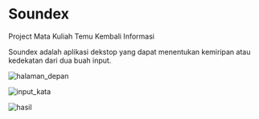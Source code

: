 # Soundex
Project Mata Kuliah Temu Kembali Informasi

Soundex adalah aplikasi dekstop yang dapat menentukan kemiripan atau kedekatan dari dua buah input.

![halaman_depan](https://user-images.githubusercontent.com/79566120/154078117-47087771-d401-4c06-a14a-d05cda82ee07.JPG "Halaman depan ketika membuka Aplikasi Soundex")

![input_kata](https://user-images.githubusercontent.com/79566120/154078163-f79d1905-53e0-4427-bda7-2d316be65f70.JPG "Halaman untuk memasukkan dua input yang ingin dibandingkan")

![hasil](https://user-images.githubusercontent.com/79566120/154078198-2fa4beed-b32e-4eaf-9cee-ca427a32a543.JPG "Halaman hasil")
